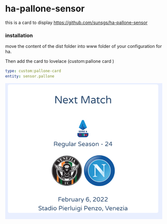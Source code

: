 # ha-pallone-sensor

this is a card to display https://github.com/sunsgs/ha-pallone-sensor

### installation

move the content of the dist folder into www folder of your configuration for ha.

Then add the card to lovelace (custom:pallone card )

```yaml
type: custom:pallone-card
entity: sensor.pallone
```

![alt text](https://github.com/sunsgs/ha-pallone-card/blob/main/imgs/ha-pallone-card.png?raw=true)
